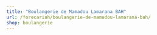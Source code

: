 ```yaml
---
title: "Boulangerie de Mamadou Lamarana BAH"
url: /forecariah/boulangerie-de-mamadou-lamarana-bah/
shop: boulangerie
---
```

